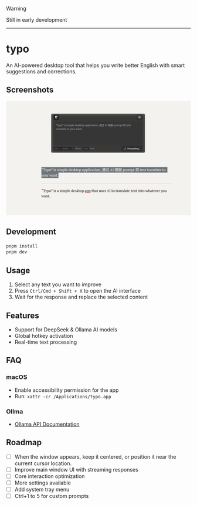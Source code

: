 > [!WARNING]
> Still in early development

---

# typo

An AI-powered desktop tool that helps you write better English with smart suggestions and corrections.

## Screenshots

![screenshot](./shots/screen.png)

## Development

```bash
pnpm install
pnpm dev
```

## Usage

1. Select any text you want to improve
2. Press `Ctrl/Cmd + Shift + X` to open the AI interface
3. Wait for the response and replace the selected content

## Features

- Support for DeepSeek & Ollama AI models
- Global hotkey activation
- Real-time text processing

## FAQ

### macOS

- Enable accessibility permission for the app
- Run: `xattr -cr /Applications/typo.app`

### Ollma

- [Ollama API Documentation](https://github.com/ollama/ollama/blob/main/docs/api.md)

## Roadmap

- [ ] When the window appears, keep it centered, or position it near the current cursor location.
- [ ] Improve main window UI with streaming responses
- [ ] Core interaction optimization
- [ ] More settings available
- [ ] Add system tray menu
- [ ] Ctrl+1 to 5 for custom prompts
